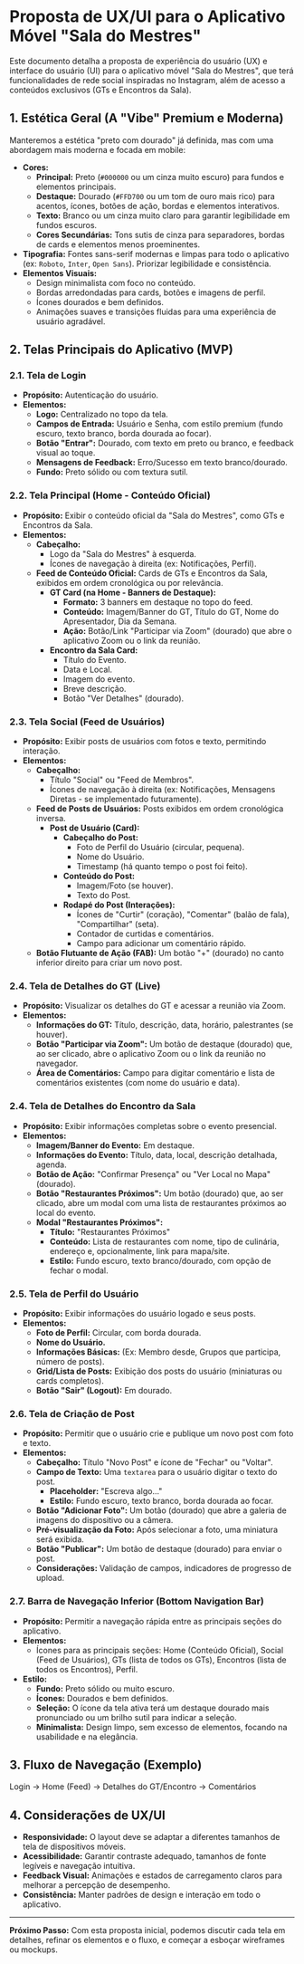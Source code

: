 # Proposta de UX/UI para o Aplicativo Móvel "Sala do Mestres"

Este documento detalha a proposta de experiência do usuário (UX) e interface do usuário (UI) para o aplicativo móvel "Sala do Mestres", que terá funcionalidades de rede social inspiradas no Instagram, além de acesso a conteúdos exclusivos (GTs e Encontros da Sala).

## 1. Estética Geral (A "Vibe" Premium e Moderna)

Manteremos a estética "preto com dourado" já definida, mas com uma abordagem mais moderna e focada em mobile:

*   **Cores:**
    *   **Principal:** Preto (`#000000` ou um cinza muito escuro) para fundos e elementos principais.
    *   **Destaque:** Dourado (`#FFD700` ou um tom de ouro mais rico) para acentos, ícones, botões de ação, bordas e elementos interativos.
    *   **Texto:** Branco ou um cinza muito claro para garantir legibilidade em fundos escuros.
    *   **Cores Secundárias:** Tons sutis de cinza para separadores, bordas de cards e elementos menos proeminentes.
*   **Tipografia:** Fontes sans-serif modernas e limpas para todo o aplicativo (ex: `Roboto`, `Inter`, `Open Sans`). Priorizar legibilidade e consistência.
*   **Elementos Visuais:**
    *   Design minimalista com foco no conteúdo.
    *   Bordas arredondadas para cards, botões e imagens de perfil.
    *   Ícones dourados e bem definidos.
    *   Animações suaves e transições fluidas para uma experiência de usuário agradável.

## 2. Telas Principais do Aplicativo (MVP)

### 2.1. Tela de Login

*   **Propósito:** Autenticação do usuário.
*   **Elementos:**
    *   **Logo:** Centralizado no topo da tela.
    *   **Campos de Entrada:** Usuário e Senha, com estilo premium (fundo escuro, texto branco, borda dourada ao focar).
    *   **Botão "Entrar":** Dourado, com texto em preto ou branco, e feedback visual ao toque.
    *   **Mensagens de Feedback:** Erro/Sucesso em texto branco/dourado.
    *   **Fundo:** Preto sólido ou com textura sutil.

### 2.2. Tela Principal (Home - Conteúdo Oficial)

*   **Propósito:** Exibir o conteúdo oficial da "Sala do Mestres", como GTs e Encontros da Sala.
*   **Elementos:**
    *   **Cabeçalho:**
        *   Logo da "Sala do Mestres" à esquerda.
        *   Ícones de navegação à direita (ex: Notificações, Perfil).
    *   **Feed de Conteúdo Oficial:** Cards de GTs e Encontros da Sala, exibidos em ordem cronológica ou por relevância.
        *   **GT Card (na Home - Banners de Destaque):**
            *   **Formato:** 3 banners em destaque no topo do feed.
            *   **Conteúdo:** Imagem/Banner do GT, Título do GT, Nome do Apresentador, Dia da Semana.
            *   **Ação:** Botão/Link "Participar via Zoom" (dourado) que abre o aplicativo Zoom ou o link da reunião.
        *   **Encontro da Sala Card:**
            *   Título do Evento.
            *   Data e Local.
            *   Imagem do evento.
            *   Breve descrição.
            *   Botão "Ver Detalhes" (dourado).

### 2.3. Tela Social (Feed de Usuários)

*   **Propósito:** Exibir posts de usuários com fotos e texto, permitindo interação.
*   **Elementos:**
    *   **Cabeçalho:**
        *   Título "Social" ou "Feed de Membros".
        *   Ícones de navegação à direita (ex: Notificações, Mensagens Diretas - se implementado futuramente).
    *   **Feed de Posts de Usuários:** Posts exibidos em ordem cronológica inversa.
        *   **Post de Usuário (Card):**
            *   **Cabeçalho do Post:**
                *   Foto de Perfil do Usuário (circular, pequena).
                *   Nome do Usuário.
                *   Timestamp (há quanto tempo o post foi feito).
            *   **Conteúdo do Post:**
                *   Imagem/Foto (se houver).
                *   Texto do Post.
            *   **Rodapé do Post (Interações):**
                *   Ícones de "Curtir" (coração), "Comentar" (balão de fala), "Compartilhar" (seta).
                *   Contador de curtidas e comentários.
                *   Campo para adicionar um comentário rápido.
    *   **Botão Flutuante de Ação (FAB):** Um botão "+" (dourado) no canto inferior direito para criar um novo post.

### 2.4. Tela de Detalhes do GT (Live)

*   **Propósito:** Visualizar os detalhes do GT e acessar a reunião via Zoom.
*   **Elementos:**
    *   **Informações do GT:** Título, descrição, data, horário, palestrantes (se houver).
    *   **Botão "Participar via Zoom":** Um botão de destaque (dourado) que, ao ser clicado, abre o aplicativo Zoom ou o link da reunião no navegador.
    *   **Área de Comentários:** Campo para digitar comentário e lista de comentários existentes (com nome do usuário e data).

### 2.4. Tela de Detalhes do Encontro da Sala

*   **Propósito:** Exibir informações completas sobre o evento presencial.
*   **Elementos:**
    *   **Imagem/Banner do Evento:** Em destaque.
    *   **Informações do Evento:** Título, data, local, descrição detalhada, agenda.
    *   **Botão de Ação:** "Confirmar Presença" ou "Ver Local no Mapa" (dourado).
    *   **Botão "Restaurantes Próximos":** Um botão (dourado) que, ao ser clicado, abre um modal com uma lista de restaurantes próximos ao local do evento.
    *   **Modal "Restaurantes Próximos":**
        *   **Título:** "Restaurantes Próximos"
        *   **Conteúdo:** Lista de restaurantes com nome, tipo de culinária, endereço e, opcionalmente, link para mapa/site.
        *   **Estilo:** Fundo escuro, texto branco/dourado, com opção de fechar o modal.

### 2.5. Tela de Perfil do Usuário

*   **Propósito:** Exibir informações do usuário logado e seus posts.
*   **Elementos:**
    *   **Foto de Perfil:** Circular, com borda dourada.
    *   **Nome do Usuário.**
    *   **Informações Básicas:** (Ex: Membro desde, Grupos que participa, número de posts).
    *   **Grid/Lista de Posts:** Exibição dos posts do usuário (miniaturas ou cards completos).
    *   **Botão "Sair" (Logout):** Em dourado.

### 2.6. Tela de Criação de Post

*   **Propósito:** Permitir que o usuário crie e publique um novo post com foto e texto.
*   **Elementos:**
    *   **Cabeçalho:** Título "Novo Post" e ícone de "Fechar" ou "Voltar".
    *   **Campo de Texto:** Uma `textarea` para o usuário digitar o texto do post.
        *   **Placeholder:** "Escreva algo..."
        *   **Estilo:** Fundo escuro, texto branco, borda dourada ao focar.
    *   **Botão "Adicionar Foto":** Um botão (dourado) que abre a galeria de imagens do dispositivo ou a câmera.
    *   **Pré-visualização da Foto:** Após selecionar a foto, uma miniatura será exibida.
    *   **Botão "Publicar":** Um botão de destaque (dourado) para enviar o post.
    *   **Considerações:** Validação de campos, indicadores de progresso de upload.

### 2.7. Barra de Navegação Inferior (Bottom Navigation Bar)

*   **Propósito:** Permitir a navegação rápida entre as principais seções do aplicativo.
*   **Elementos:**
    *   Ícones para as principais seções: Home (Conteúdo Oficial), Social (Feed de Usuários), GTs (lista de todos os GTs), Encontros (lista de todos os Encontros), Perfil.
*   **Estilo:**
    *   **Fundo:** Preto sólido ou muito escuro.
    *   **Ícones:** Dourados e bem definidos.
    *   **Seleção:** O ícone da tela ativa terá um destaque dourado mais pronunciado ou um brilho sutil para indicar a seleção.
    *   **Minimalista:** Design limpo, sem excesso de elementos, focando na usabilidade e na elegância.

## 3. Fluxo de Navegação (Exemplo)

Login -> Home (Feed) -> Detalhes do GT/Encontro -> Comentários

## 4. Considerações de UX/UI

*   **Responsividade:** O layout deve se adaptar a diferentes tamanhos de tela de dispositivos móveis.
*   **Acessibilidade:** Garantir contraste adequado, tamanhos de fonte legíveis e navegação intuitiva.
*   **Feedback Visual:** Animações e estados de carregamento claros para melhorar a percepção de desempenho.
*   **Consistência:** Manter padrões de design e interação em todo o aplicativo.

---

**Próximo Passo:** Com esta proposta inicial, podemos discutir cada tela em detalhes, refinar os elementos e o fluxo, e começar a esboçar wireframes ou mockups.